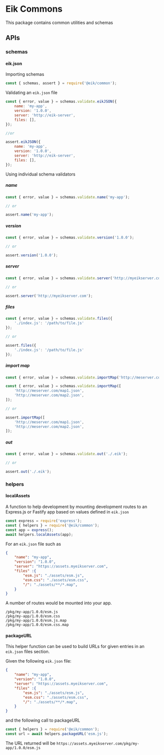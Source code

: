 # Eik Commons

This package contains common utilities and schemas

## APIs

### schemas

#### eik.json

Importing schemas 

```js
const { schemas, assert } = require('@eik/common');
```

Validating an `eik.json` file

```js
const { error, value } = schemas.validate.eikJSON({
    name: 'my-app',
    version: '1.0.0',
    server: 'http://eik-server',
    files: [],
});

//or 

assert.eikJSON({
    name: 'my-app',
    version: '1.0.0',
    server: 'http://eik-server',
    files: [],
});
```

Using individual schema validators

##### name

```js
const { error, value } = schemas.validate.name('my-app');

// or

assert.name('my-app');
```

##### version

```js
const { error, value } = schemas.validate.version('1.0.0');

// or

assert.version('1.0.0');
```
##### server

```js
const { error, value } = schemas.validate.server('http://myeikserver.com');

// or

assert.server('http://myeikserver.com');
```
##### files

```js
const { error, value } = schemas.validate.files({
    './index.js': '/path/to/file.js'
});

// or

assert.files({
    './index.js': '/path/to/file.js'
});
```

##### import map

```js
const { error, value } = schemas.validate.importMap('http://meserver.com/map.json');

const { error, value } = schemas.validate.importMap([
    'http://meserver.com/map1.json',
    'http://meserver.com/map2.json',
]);

// or

assert.importMap([
    'http://meserver.com/map1.json',
    'http://meserver.com/map2.json',
]);
```

##### out

```js
const { error, value } = schemas.validate.out('./.eik');

// or

assert.out('./.eik');
```

### helpers

#### localAssets

A function to help development by mounting development routes to an Express.js or Fastify app based on values defined in `eik.json`

```js
const express = require('express');
const { helpers } = require('@eik/common');
const app = express();
await helpers.localAssets(app);
```

For an `eik.json` file such as

```json
{
    "name": "my-app",
    "version": "1.0.0",
    "server": "https://assets.myeikserver.com",
    "files" :{
        "esm.js": "./assets/esm.js",
        "esm.css": "./assets/esm.css",
        "/": "./assets/**/*.map",
    }
}
```

A number of routes would be mounted into your app.

```
/pkg/my-app/1.0.0/esm.js
/pkg/my-app/1.0.0/esm.css
/pkg/my-app/1.0.0/esm.js.map
/pkg/my-app/1.0.0/esm.css.map
```

#### packageURL

This helper function can be used to build URLs for given entries in an `eik.json` files section. 

Given the following `eik.json` file:

```json
{
    "name": "my-app",
    "version": "1.0.0",
    "server": "https://assets.myeikserver.com",
    "files" :{
        "esm.js": "./assets/esm.js",
        "esm.css": "./assets/esm.css",
        "/": "./assets/**/*.map",
    }
}
```

and the following call to packageURL

```js
const { helpers } = require('@eik/common');
const url = await helpers.packageURL('esm.js');
```

The URL returned will be `https://assets.myeikserver.com/pkg/my-app/1.0.0/esm.js`


